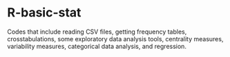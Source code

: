 # R-basic-stat
Codes that include reading CSV files, getting frequency tables, crosstabulations, some exploratory data analysis tools, centrality measures, variability measures, categorical data analysis, and regression.
